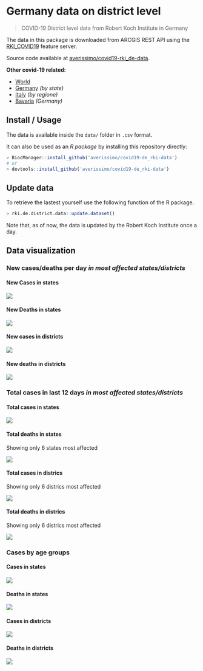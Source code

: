 Germany data on district level
================

> COVID-19 District level data from Robert Koch Institute in Germany

The data in this package is downloaded from ARCGIS REST API using the
[RKI\_COVID19](https://services7.arcgis.com/mOBPykOjAyBO2ZKk/arcgis/rest/services/RKI_COVID19/FeatureServer/0/query?where=Meldedatum+%3E+\(CURRENT_TIMESTAMP+-+3\)&objectIds=&time=&resultType=none&outFields=*&returnIdsOnly=false&returnUniqueIdsOnly=false&returnCountOnly=false&returnDistinctValues=false&cacheHint=false&orderByFields=Meldedatum&outStatistics=&having=&resultOffset=&resultRecordCount=&sqlFormat=none&f=html&token=)
feature server.

Source code available at
[averissimo/covid19-rki\_de-data](https://github.com/averissimo/covid19-de_rki-data).

**Other covid-19
    related:**

  - [World](https://averissimo.github.io/covid19-analysis/)
  - [Germany](https://averissimo.github.io/covid19-analysis/germany.html)
    *(by state)*
  - [Italy](https://averissimo.github.io/covid19-analysis/italy.html)
    *(by regione)*
  - [Bavaria](https://averissimo.github.io/covid19-analysis/bayer.html)
    *(Germany)*

## Install / Usage

The data is available inside the `data/` folder in `.csv` format.

It can also be used as an *R package* by installing this repository
directly:

``` r
> BiocManager::install_github('averissimo/covid19-de_rki-data')
# or
> devtools::install_github('averissimo/covid19-de_rki-data')
```

## Update data

To retrieve the lastest yourself use the following function of the R
package.

``` r
> rki.de.district.data::update.dataset()
```

Note that, as of now, the data is updated by the Robert Koch Institute
once a day.

## Data visualization

### New cases/deaths per day *in most affected states/districts*

#### New Cases in states

![](index_files/figure-gfm/unnamed-chunk-7-1.svg)<!-- -->

#### New Deaths in states

![](index_files/figure-gfm/unnamed-chunk-8-1.svg)<!-- -->

#### New cases in districts

![](index_files/figure-gfm/unnamed-chunk-9-1.svg)<!-- -->

#### New deaths in districts

![](index_files/figure-gfm/unnamed-chunk-10-1.svg)<!-- -->

### Total cases in last 12 days *in most affected states/districts*

#### Total cases in states

![](index_files/figure-gfm/unnamed-chunk-11-1.svg)<!-- -->

#### Total deaths in states

Showing only 6 states most affected

![](index_files/figure-gfm/unnamed-chunk-12-1.svg)<!-- -->

#### Total cases in districs

Showing only 6 districs most affected

![](index_files/figure-gfm/unnamed-chunk-13-1.svg)<!-- -->

#### Total deaths in districs

Showing only 6 districs most affected

![](index_files/figure-gfm/unnamed-chunk-14-1.svg)<!-- -->

### Cases by age groups

#### Cases in states

![](index_files/figure-gfm/unnamed-chunk-15-1.svg)<!-- -->

#### Deaths in states

![](index_files/figure-gfm/unnamed-chunk-16-1.svg)<!-- -->

#### Cases in districts

![](index_files/figure-gfm/unnamed-chunk-17-1.svg)<!-- -->

#### Deaths in districts

![](index_files/figure-gfm/unnamed-chunk-18-1.svg)<!-- -->
